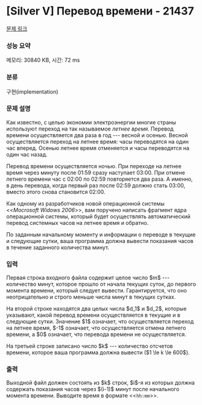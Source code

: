 # [Silver V] Перевод времени - 21437 

[문제 링크](https://www.acmicpc.net/problem/21437) 

### 성능 요약

메모리: 30840 KB, 시간: 72 ms

### 분류

구현(implementation)

### 문제 설명

<p>Как известно, с целью экономии электроэнергии многие страны используют переход на так называемое <em>летнее время</em>. Перевод времени осуществляется два раза в год --- весной и осенью. Весной осуществляется переход на летнее время: часы переводятся на один час вперед. Осенью летнее время отменяется и часы переводятся на один час назад.</p>

<p>Перевод времени осуществляется ночью. При переходе на летнее время через минуту после 01:59 сразу наступает 03:00. При отмене летнего времени час с 02:00 по 02:59 повторяется два раза. А именно, в день перевода, когда первый раз после 02:59 должно стать 03:00, вместо этого снова становится 02:00. </p>

<p>Как одному из разработчиков новой операционной системы <<<em>Mocrosoft Widows 2006</em>>>, вам поручено написать фрагмент ядра операционной системы, который будет осуществлять автоматический перевод системных часов на летнее время и обратно.</p>

<p>По заданным начальному моменту и информации о переводе в текущие и следующие сутки, ваша программа должна вывести показания часов в течение заданного количества минут. </p>

### 입력 

 <p>Первая строка входного файла содержит целое число $m$ --- количество минут, которое прошло от начала текущих суток, до первого момента времени, который следует вывести. Гарантируется, что оно неотрицательно и строго меньше числа минут в текущих сутках.</p>

<p>На второй строке находятся два целых числа $d_1$ и $d_2$, которые указывают, какой перевод времени осуществляется в текущие и в следующие сутки. Значение $1$ означает, что осуществляется переход на летнее время, $-1$ означает, что осуществляется отмена летнего времени, а $0$ означает, что перевода времени не осуществляется.</p>

<p>На третьей строке записано число $k$ --- количество отсчетов времени, которое ваша программа должна вывести ($1 \le k \le 600$). </p>

### 출력 

 <p>Выходной файл должен состоять из $k$ строк, $i$-я из которых должна содержать показания часов через $(i-1)$ минут после начального момента времени. Выводите время в формате <<<code>hh:mm</code>>>.</p>

